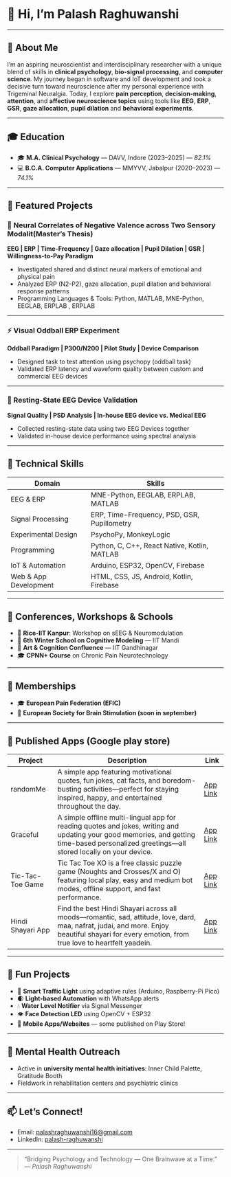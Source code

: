 # 👋 Hi, I’m Palash Raghuwanshi

---

## 🧠 About Me

I’m an aspiring neuroscientist and interdisciplinary researcher with a unique blend of skills in **clinical psychology**, **bio-signal processing**, and **computer science**. My journey began in software and IoT development and took a decisive turn toward neuroscience after my personal experience with Trigeminal Neuralgia. Today, I explore **pain perception**, **decision-making**, **attention**, and **affective neuroscience topics** using tools like **EEG**, **ERP**, **GSR**, **gaze allocation**, **pupil dilation** and **behavioral experiments**.

---

## 🎓 Education

- 🎓 **M.A. Clinical Psychology** — DAVV, Indore (2023–2025) — *82.1%*  
- 💻 **B.C.A. Computer Applications** — MMYVV, Jabalpur (2020–2023) — *74.1%*

---

## 🧪 Featured Projects

### 🧠 Neural Correlates of Negative Valence across Two Sensory Modalit(Master’s Thesis)
**EEG | ERP | Time-Frequency | Gaze allocation | Pupil Dilation | GSR | Willingness-to-Pay Paradigm**  

- Investigated shared and distinct neural markers of emotional and physical pain
- Analyzed ERP (N2-P2), gaze allocation, pupil dilation and behavioral response patterns
- Programming Languages & Tools: Python, MATLAB, MNE-Python, EEGLAB, ERPLAB , ERPLAB

---

### ⚡ Visual Oddball ERP Experiment
**Oddball Paradigm | P300/N200 | Pilot Study | Device Comparison**  

- Designed task to test attention using psychopy (oddball task)
- Validated ERP latency and waveform quality between custom and commercial EEG devices

---

### 🧘 Resting-State EEG Device Validation
**Signal Quality | PSD Analysis | In-house EEG device vs. Medical EEG**  


- Collected resting-state data using two EEG Devices together
- Validated in-house device performance using spectral analysis

---

## 🧰 Technical Skills

| Domain                  | Skills                                     |
|------------------------|----------------------------------------------------|
| EEG & ERP              | MNE-Python, EEGLAB, ERPLAB, MATLAB                 |
| Signal Processing      | ERP, Time-Frequency, PSD, GSR, Pupillometry                   |
| Experimental Design    | PsychoPy, MonkeyLogic                              |
| Programming            | Python, C, C++, React Native, Kotlin, MATLAB               |
| IoT & Automation       | Arduino, ESP32, OpenCV, Firebase                   |
| Web & App Development  | HTML, CSS, JS, Android, Kotlin, Firebase |

---

## 🧠 Conferences, Workshops & Schools

- 🧬 **Rice-IIT Kanpur**: Workshop on sEEG & Neuromodulation  
- 🧠 **6th Winter School on Cognitive Modeling** — IIT Mandi  
- 🎨 **Art & Cognition Confluence** — IIT Gandhinagar  
- 🎓 **CPNN+ Course** on Chronic Pain Neurotechnology

---

## 🔗 Memberships

- 🎓 **European Pain Federation (EFIC)**  
- 🧠 **European Society for Brain Stimulation (soon in september)**

---

## 💼 Published Apps (Google play store)

| Project | Description | Link |
|--------|------------- | ------------- |
| randomMe | A simple app featuring motivational quotes, fun jokes, cat facts, and boredom-busting activities—perfect for staying inspired, happy, and entertained throughout the day. |  [App Link](https://play.google.com/store/apps/details?id=com.randomme) | 
| Graceful | A simple offline multi-lingual app for reading quotes and jokes, writing and updating your good memories, and getting time-based personalized greetings—all stored locally on your device.| [App Link](https://play.google.com/store/apps/details?id=com.graceful) |
| Tic-Tac-Toe Game | Tic Tac Toe XO is a free classic puzzle game (Noughts and Crosses/X and O) featuring local play, easy and medium bot modes, offline support, and fast performance.| [App Link](https://play.google.com/store/apps/details?id=com.tictactoepeelu) |
| Hindi Shayari App| Find the best Hindi Shayari across all moods—romantic, sad, attitude, love, dard, maa, nafrat, judai, and more. Enjoy beautiful shayari for every emotion, from true love to heartfelt yaadein. | [App Link](https://play.google.com/store/apps/details?id=com.peelu.merishayari) |


---

## 🧩 Fun Projects

- 🧠 **Smart Traffic Light** using adaptive rules (Arduino, Raspberry-Pi Pico)
- 🌒 **Light-based Automation** with WhatsApp alerts
- 💧 **Water Level Notifier** via Signal Messenger
- 👁 **Face Detection LED** using OpenCV + ESP32
- 📱 **Mobile Apps/Websites** — some published on Play Store!

---

## 🧘 Mental Health Outreach

- Active in **university mental health initiatives**: Inner Child Palette, Gratitude Booth
- Fieldwork in rehabilitation centers and psychiatric clinics

---

## 📫 Let’s Connect!

- Email: [palashraghuwanshi16@gmail.com](mailto:palashraghuwanshi16@gmail.com)  
- LinkedIn: [palash-raghuwanshi](https://www.linkedin.com/in/palash-raghuwanshi-520412109/)  

---

> “Bridging Psychology and Technology — One Brainwave at a Time.”  
> — *Palash Raghuwanshi*

